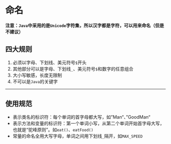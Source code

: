 # 命名

**注意：`Java`中采用的是`Unicode`字符集，所以汉字都是字符，可以用来命名（但是不建议）**

## 四大规则

1. 必须以字母、下划线、美元符号`$`开头
2. 其他部分可以是字母、下划线`_`、美元符号`$`和数字的任意组合
3. 大小写敏感，长度无限制
4. 不可以是`Java`的关键字

---

## 使用规范

- 表示类名的标识符：每个单词的首字母都大写，如”Man“、”GoodMan“
- 表示方法和变量的标识符：第一个单词小写，从第二个单词开始首字母大写，也就是“驼峰原则”。如`eat()`、`eatFood()`
- 常量的命名全用大写字母，单词之间用下划线`_`隔开，如`MAX_SPEED`